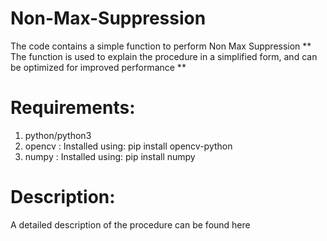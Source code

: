 # Non-Max-Suppression
The code contains a simple function to perform Non Max Suppression
** The function is used to explain the procedure in a simplified form, and can be optimized for improved performance **

# Requirements:
1) python/python3
2) opencv : Installed using: pip install opencv-python
3) numpy :  Installed using: pip install numpy 

# Description:
A detailed description of the procedure can be found here
